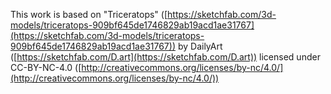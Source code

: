 This work is based on "Triceratops" ([https://sketchfab.com/3d-models/triceratops-909bf645de1746829ab19acd1ae31767](https://sketchfab.com/3d-models/triceratops-909bf645de1746829ab19acd1ae31767)) by DailyArt ([https://sketchfab.com/D.art](https://sketchfab.com/D.art)) licensed under CC-BY-NC-4.0 ([http://creativecommons.org/licenses/by-nc/4.0/](http://creativecommons.org/licenses/by-nc/4.0/))